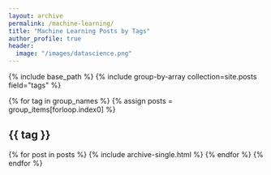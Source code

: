 ```yaml
---
layout: archive
permalink: /machine-learning/
title: "Machine Learning Posts by Tags"
author_profile: true
header:
  image: "/images/datascience.png"
---
```


{% include base_path %}
{% include group-by-array collection=site.posts field="tags" %}

{% for tag in group_names %}
   {% assign posts = group_items[forloop.index0] %}
   <h2 id="{{ tag | slugify }}" class="archive_subtitle">{{ tag }} </h2>
   {% for post in posts %}
      {% include archive-single.html %}
   {% endfor %}
{% endfor %}   
